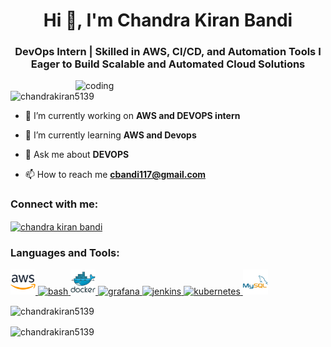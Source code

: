 <h1 align="center">Hi 👋, I'm Chandra Kiran Bandi</h1>
<h3 align="center">DevOps Intern | Skilled in AWS, CI/CD, and Automation Tools I Eager to Build Scalable and Automated Cloud Solutions</h3>
<img align="right" alt="coding" width="400" src="[https://user-images.githubusercontent.com/55389276/140866485-8fb1c876-9a8f-4d6a-98dc-08c4981eaf70.gif](https://softflow.ca/wp-content/uploads/2022/12/CloudMonitoring-comp-unscreen.gif)">
<p align="left"> <img src="https://komarev.com/ghpvc/?username=chandrakiran5139&label=Profile%20views&color=0e75b6&style=flat" alt="chandrakiran5139" /> </p>

- 🔭 I’m currently working on **AWS and DEVOPS intern**

- 🌱 I’m currently learning **AWS and Devops**

- 💬 Ask me about **DEVOPS**

- 📫 How to reach me **cbandi117@gmail.com**

<h3 align="left">Connect with me:</h3>
<p align="left">
<a href="https://linkedin.com/in/chandra kiran bandi" target="blank"><img align="center" src="https://raw.githubusercontent.com/rahuldkjain/github-profile-readme-generator/master/src/images/icons/Social/linked-in-alt.svg" alt="chandra kiran bandi" height="30" width="40" /></a>
</p>

<h3 align="left">Languages and Tools:</h3>
<p align="left"> <a href="https://aws.amazon.com" target="_blank" rel="noreferrer"> <img src="https://raw.githubusercontent.com/devicons/devicon/master/icons/amazonwebservices/amazonwebservices-original-wordmark.svg" alt="aws" width="40" height="40"/> </a> <a href="https://www.gnu.org/software/bash/" target="_blank" rel="noreferrer"> <img src="https://www.vectorlogo.zone/logos/gnu_bash/gnu_bash-icon.svg" alt="bash" width="40" height="40"/> </a> <a href="https://www.docker.com/" target="_blank" rel="noreferrer"> <img src="https://raw.githubusercontent.com/devicons/devicon/master/icons/docker/docker-original-wordmark.svg" alt="docker" width="40" height="40"/> </a> <a href="https://grafana.com" target="_blank" rel="noreferrer"> <img src="https://www.vectorlogo.zone/logos/grafana/grafana-icon.svg" alt="grafana" width="40" height="40"/> </a> <a href="https://www.jenkins.io" target="_blank" rel="noreferrer"> <img src="https://www.vectorlogo.zone/logos/jenkins/jenkins-icon.svg" alt="jenkins" width="40" height="40"/> </a> <a href="https://kubernetes.io" target="_blank" rel="noreferrer"> <img src="https://www.vectorlogo.zone/logos/kubernetes/kubernetes-icon.svg" alt="kubernetes" width="40" height="40"/> </a> <a href="https://www.mysql.com/" target="_blank" rel="noreferrer"> <img src="https://raw.githubusercontent.com/devicons/devicon/master/icons/mysql/mysql-original-wordmark.svg" alt="mysql" width="40" height="40"/> </a> </p>

<p><img align="center" src="https://github-readme-stats.vercel.app/api/top-langs?username=chandrakiran5139&show_icons=true&locale=en&layout=compact" alt="chandrakiran5139" /></p>

<p><img align="center" src="https://github-readme-streak-stats.herokuapp.com/?user=chandrakiran5139&" alt="chandrakiran5139" /></p>
